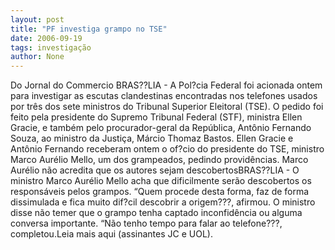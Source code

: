 ```yaml
---
layout: post
title: "PF investiga grampo no TSE"
date: 2006-09-19
tags: investigação
author: None
---
```

Do Jornal do Commercio
BRAS??LIA - A Pol?cia Federal foi acionada ontem para investigar as escutas clandestinas encontradas nos telefones usados por três dos sete ministros do Tribunal Superior Eleitoral (TSE). O pedido foi feito pela presidente do Supremo Tribunal Federal (STF), ministra Ellen Gracie, e também pelo procurador-geral da República, Antônio Fernando Souza, ao ministro da Justiça, Márcio Thomaz Bastos. Ellen Gracie e Antônio Fernando receberam ontem o of?cio do presidente do TSE, ministro Marco Aurélio Mello, um dos grampeados, pedindo providências.
Marco Aurélio não acredita que os autores sejam descobertosBRAS??LIA - O ministro Marco Aurélio Mello acha que dificilmente serão descobertos os responsáveis pelos grampos. “Quem procede desta forma, faz de forma dissimulada e fica muito dif?cil descobrir a origem???, afirmou. O ministro disse não temer que o grampo tenha captado inconfidência ou alguma conversa importante. “Não tenho tempo para falar ao telefone???, completou.Leia mais aqui (assinantes JC e UOL). 